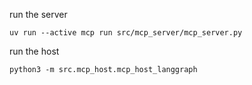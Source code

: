 run the server
```
uv run --active mcp run src/mcp_server/mcp_server.py 
```

run the host
```
python3 -m src.mcp_host.mcp_host_langgraph
```